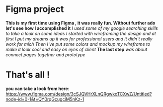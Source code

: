 # Figma project
**This is my first time using Figma , it was really fun. Without further ado let's see how I accomplished it**
_I used some of my google searching skills to take a look on some ideas_
_I started with wireframing the design and at first I put my dreams up_ _it was for professional users and it didn't really work for mich_
*Then I've put some colors and mockup my wireframe to make it look cool and easy on eyes of client*
**The last step** _was about connect pages together and prototype_
# That's all !
__you can take a look from here__:
https://www.figma.com/design/3cSJQVHrXLnQRgwkoTCXwZ/Untitled?node-id=0-1&t=QY0rqGcugciM5nKz-1